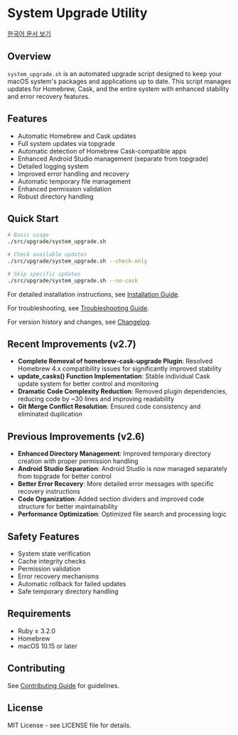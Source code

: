 # System Upgrade Utility

[한국어 문서 보기](README.kr.md)

## Overview

`system_upgrade.sh` is an automated upgrade script designed to keep your macOS system's packages and applications up to date. This script manages updates for Homebrew, Cask, and the entire system with enhanced stability and error recovery features.

## Features

- Automatic Homebrew and Cask updates
- Full system updates via topgrade
- Automatic detection of Homebrew Cask-compatible apps
- Enhanced Android Studio management (separate from topgrade)
- Detailed logging system
- Improved error handling and recovery
- Automatic temporary file management
- Enhanced permission validation
- Robust directory handling

## Quick Start

```bash
# Basic usage
./src/upgrade/system_upgrade.sh

# Check available updates
./src/upgrade/system_upgrade.sh --check-only

# Skip specific updates
./src/upgrade/system_upgrade.sh --no-cask
```

For detailed installation instructions, see [Installation Guide](../common/INSTALLATION.md).

For troubleshooting, see [Troubleshooting Guide](TROUBLESHOOTING.md).

For version history and changes, see [Changelog](CHANGELOG.md).

## Recent Improvements (v2.7)

- **Complete Removal of homebrew-cask-upgrade Plugin**: Resolved Homebrew 4.x compatibility issues for significantly improved stability
- **update_casks() Function Implementation**: Stable individual Cask update system for better control and monitoring
- **Dramatic Code Complexity Reduction**: Removed plugin dependencies, reducing code by ~30 lines and improving readability
- **Git Merge Conflict Resolution**: Ensured code consistency and eliminated duplication

## Previous Improvements (v2.6)

- **Enhanced Directory Management**: Improved temporary directory creation with proper permission handling
- **Android Studio Separation**: Android Studio is now managed separately from topgrade for better control
- **Better Error Recovery**: More detailed error messages with specific recovery instructions
- **Code Organization**: Added section dividers and improved code structure for better maintainability
- **Performance Optimization**: Optimized file search and processing logic

## Safety Features

- System state verification
- Cache integrity checks
- Permission validation
- Error recovery mechanisms
- Automatic rollback for failed updates
- Safe temporary directory handling

## Requirements

- Ruby ≥ 3.2.0
- Homebrew
- macOS 10.15 or later

## Contributing

See [Contributing Guide](../common/CONTRIBUTING.md) for guidelines.

## License

MIT License - see LICENSE file for details.
